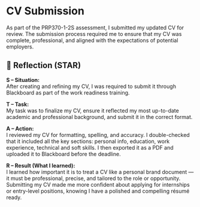 # CV Submission



As part of the PRP370-1-2S assessment, I submitted my updated CV for review. The submission process required me to ensure that my CV was complete, professional, and aligned with the expectations of potential employers.


## 💭 Reflection (STAR)

**S – Situation:**  
After creating and refining my CV, I was required to submit it through Blackboard as part of the work readiness training.

**T – Task:**  
My task was to finalize my CV, ensure it reflected my most up-to-date academic and professional background, and submit it in the correct format.

**A – Action:**  
I reviewed my CV for formatting, spelling, and accuracy. I double-checked that it included all the key sections: personal info, education, work experience, technical and soft skills. I then exported it as a PDF and uploaded it to Blackboard before the deadline.

**R – Result (What I learned):**  
I learned how important it is to treat a CV like a personal brand document — it must be professional, precise, and tailored to the role or opportunity. Submitting my CV made me more confident about applying for internships or entry-level positions, knowing I have a polished and compelling résumé ready.
